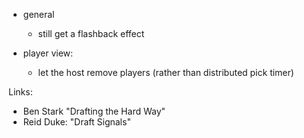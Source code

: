 


- general

    - still get a flashback effect

- player view:

    - let the host remove players (rather than distributed pick timer)


Links:

- Ben Stark "Drafting the Hard Way"
- Reid Duke: "Draft Signals"

